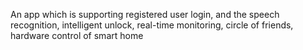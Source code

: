 An app which is supporting registered user login, and the speech recognition, intelligent unlock, real-time monitoring, circle of friends, hardware control of smart home 
